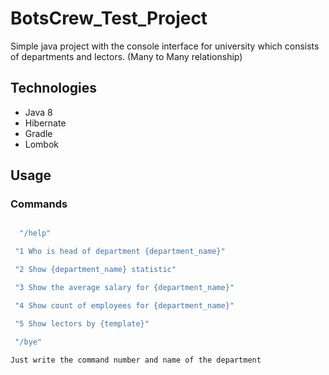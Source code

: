 # BotsCrew_Test_Project

Simple java project with the console interface for university which consists of departments and lectors. (Many to Many relationship)

## Technologies
- Java 8
- Hibernate
- Gradle
- Lombok

## Usage
### Commands


```sh

  "/help"

 "1 Who is head of department {department_name}"

 "2 Show {department_name} statistic"

 "3 Show the average salary for {department_name}"

 "4 Show count of employees for {department_name}"

 "5 Show lectors by {template}"

 "/bye"

Just write the command number and name of the department 

```
